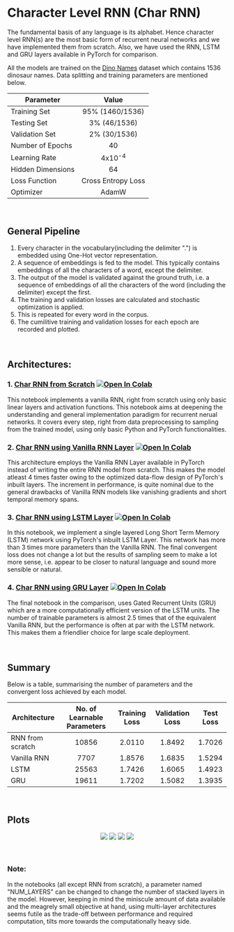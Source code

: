 # Character Level RNN (Char RNN)
The fundamental basis of any language is its alphabet. Hence character level RNN(s) are the most basic form of recurrent neural networks and we have implemented them from scratch. Also, we have used the RNN, LSTM and GRU layers available in PyTorch for comparison.

All the models are  trained on the [Dino Names](Dino_Names.txt) dataset which contains 1536 dinosaur names. Data splitting and training parameters are mentioned below.


| Parameter         |       Value        |
| ----------------- |:------------------:|
| Training Set      |  95% (1460/1536)   |
| Testing Set       |    3% (46/1536)    |
| Validation Set    |    2% (30/1536)    |
| Number of Epochs  |         40         |
| Learning Rate     | 4x10<sup>-4</sup>  |
| Hidden Dimensions |         64         |
| Loss Function     | Cross Entropy Loss |
| Optimizer         |       AdamW        |

<br>

## General Pipeline
1. Every character in the vocabulary(including the delimiter ".") is embedded using One-Hot vector representation.
2. A sequence of embeddings is fed to the model. This typically contains embeddings of all the characters of a word, except the delimiter.
3. The output of the model is validated against the ground truth, i.e. a sequence of embeddings of all the characters of the word (including the delimiter) except the first.
4. The training and validation losses are calculated and stochastic optimization is applied. 
5. This is repeated for every word in the corpus.
6. The cumilitive training and validation losses for each epoch are recorded and plotted.

<br>

## Architectures:
### 1. [Char RNN from Scratch](char_rnns/notebooks/Dino_Names_Scratch.ipynb) [![Open In Colab](https://colab.research.google.com/assets/colab-badge.svg)](https://colab.research.google.com/drive/1N01IvqI0yxK1CAKi0cfwRTcgvR-_YukL?authuser=1#forceEdit=true&sandboxMode=true)
This notebook implements a vanilla RNN, right from scratch using only basic linear layers and activation functions. This notebook aims at deepening the understanding and general implementation paradigm for recurrent nerual networks. It covers every step, right from data preprocessing to sampling from the trained model, using only basic Python and PyTorch functionalities.

### 2. [Char RNN using Vanilla RNN Layer](char_rnns/notebooks/Dino_Names_RNN.ipynb) [![Open In Colab](https://colab.research.google.com/assets/colab-badge.svg)](https://colab.research.google.com/drive/1POL4Hjr-jATbmJLEhfGqcUhKNB6XYHHp?authuser=1#forceEdit=true&sandboxMode=true)
This architecture employs the Vanilla RNN Layer available in PyTorch instead of writing the entire RNN model from scratch. This makes the model atleast 4 times faster owing to the optimized data-flow design of PyTorch's inbuilt layers. The increment in performance, is quite nominal due to the general drawbacks of Vanilla RNN models like vanishing gradients and short temporal memory spans.

### 3. [Char RNN using LSTM Layer](char_rnns/notebooks/Dino_Names_LSTM.ipynb) [![Open In Colab](https://colab.research.google.com/assets/colab-badge.svg)](https://colab.research.google.com/drive/1lj7S2NaPa55rS-3X4yWlMj3-dy1EPEne?authuser=1#forceEdit=true&sandboxMode=true)
In this notebook, we implement a single layered Long Short Term Memory (LSTM) network using PyTorch's inbuilt LSTM Layer. This network has more than 3 times more parameters than the Vanilla RNN. The final convergent loss does not change a lot but the results of sampling seem to make a lot more sense, i.e. appear to be closer to natural language and sound more sensible or natural.

### 4. [Char RNN using GRU Layer](char_rnns/notebooks/Dino_Names_GRU.ipynb) [![Open In Colab](https://colab.research.google.com/assets/colab-badge.svg)](https://colab.research.google.com/drive/1KHngbDPUXEpSyl1HfbIFeNwkun5ssZsK?authuser=1#forceEdit=true&sandboxMode=true)
The final notebook in the comparison, uses Gated Recurrent Units (GRU) which are a more computationally efficient version of the LSTM units. The number of trainable parameters is almost 2.5 times that of the equivalent Vanilla RNN, but the performance is often at par with the LSTM network. This makes them a friendlier choice for large scale deployment.

<br>

## Summary
Below is a table, summarising the number of parameters and the convergent loss achieved by each model.

  | Architecture     | No. of Learnable Parameters | Training Loss | Validation Loss | Test Loss |
  | ---------------- |:---------------------------:|:-------------:|:---------------:| :-------: |
  | RNN from scratch |            10856            |    2.0110     |     1.8492      |  1.7026   |
  | Vanilla RNN      |            7707             |    1.8576     |     1.6835      |  1.5294   |
  | LSTM             |            25563            |    1.7426     |     1.6065      |  1.4923   |
  | GRU              |            19611            |    1.7202     |     1.5082      |  1.3935   |


<br>

## Plots
<p align="center">
  <img src = "https://github.com/IvLabs/Natural-Language-Processing/blob/master/char_rnns/plots/Dino_Names_Scratch.jpeg?raw=true"/>
  <img src = "https://github.com/IvLabs/Natural-Language-Processing/blob/master/char_rnns/plots/Dino_Names_RNN.jpeg?raw=true"/> 
  <img src = "https://github.com/IvLabs/Natural-Language-Processing/blob/master/char_rnns/plots/Dino_Names_LSTM.jpeg?raw=true"/>
  <img src = "https://github.com/IvLabs/Natural-Language-Processing/blob/master/char_rnns/plots/Dino_Names_GRU.jpeg?raw=true"/>
</p>

<br>

### Note:
In the notebooks (all except RNN from scratch), a parameter named "NUM_LAYERS" can be changed to change the number of stacked layers in the model. However, keeping in mind the miniscule amount of data available and the meagrely small objective at hand, using multi-layer architectures seems futile as the trade-off between performance and required computation, tilts more towards the computationally heavy side.


